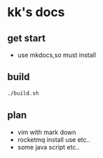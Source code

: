 # kk's docs

## get start
* use mkdocs,so must install

## build

```bash
./build.sh
```

## plan
* vim with mark down
* rocketmq install use etc..
* some java script etc..

